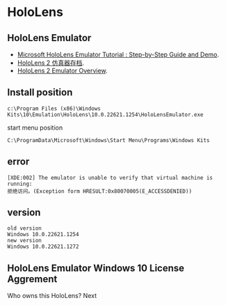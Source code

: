 # HoloLens


## HoloLens Emulator

-  [Microsoft HoloLens Emulator Tutorial : Step-by-Step Guide and Demo](https://www.youtube.com/watch?v=0ImaZ_Aqe3I/).
-  [HoloLens 2 仿真器存档](https://learn.microsoft.com/zh-cn/windows/mixed-reality/develop/advanced-concepts/hololens-emulator-archive/).
-  [HoloLens 2 Emulator Overview](https://www.youtube.com/watch?v=1ndSGvbAhHU/).


## Install position

```
c:\Program Files (x86)\Windows Kits\10\Emulation\HoloLens\10.0.22621.1254\HoloLensEmulator.exe
```
start menu position
```
C:\ProgramData\Microsoft\Windows\Start Menu\Programs\Windows Kits
```

## error

```
[XDE:002] The emulator is unable to verify that virtual machine is running:
拒绝访问。(Exception form HRESULT:0x80070005(E_ACCESSDENIED))

```

## version

```
old version
Windows 10.0.22621.1254
new version
Windows 10.0.22621.1272
```

## HoloLens Emulator Windows 10 License Aggrement

Who owns this HoloLens?
Next



